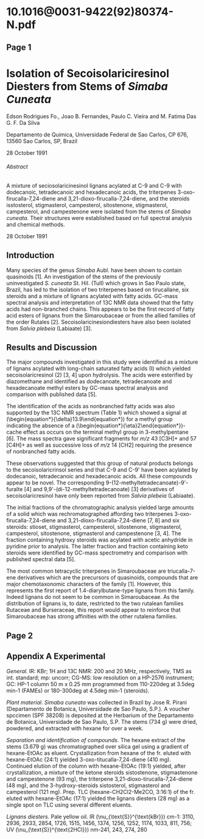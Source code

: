 # 10.1016@0031-9422(92)80374-N.pdf

## Page 1



# Isolation of Secoisolariciresinol Diesters from Stems of _Simaba Cuneata_

Edson Rodrigues Fo., Joao B. Fernandes, Paulo C. Vieira and M. Fatima Das G. F. Da Silva

Departamento de Quimica, Universidade Federal de Sao Carlos, CP 676, 13560 Sao Carlos, SP, Brazil

28 October 1991

###### Abstract

A mixture of seciosolaricinesinol lignans acylated at C-9 and C-9 with dodecanoic, tetradecanoic and hexadecanoic acids, the triterpenes 3-oxo-firucalla-7,24-diene and 3,21-dioxo-firucalla-7,24-diene, and the steroids isstosterol, stigmasterol, campesterol, sitostenone, stigmasterol, campesterol, and campestenone were isolated from the stems of _Simaba cuneata_. Their structures were established based on full spectral analysis and chemical methods.

28 October 1991

## Introduction

Many species of the genus _Simaba_ Aubl. have been shown to contain quasinoids [1]. An investigation of the stems of the previously uninvestigated _S. cuneata_ St. HiI. (Tull) which grows in Sao Paulo state, Brazil, has led to the isolation of two triterpenes based on tirucallane, six steroids and a mixture of lignans acylated with fatty acids. GC-mass spectral analysis and interpretation of 13C NMR data showed that the fatty acids had non-branched chains. This appears to be the first record of fatty acid esters of lignans from the Simaroubaceae or from the allied families of the order Rutales [2]. Secoisolaricinesiondiesters have also been isolated from _Salvia plebeia_ (Labiaate) [3].

## Results and Discussion

The major compounds investigated in this study were identified as a mixture of lignans acylated with long-chain saturated fatty acids (I) which yielded secoisolaricresinol (2) [3, 4] upon hydrolysis. The acids were esterified by diazomethane and identified as dodecanoate, tetradecanoate and hexadecanoate methyl esters by GC-mass spectral analysis and comparison with published data [5].

The identification of the acids as nonbranched fatty acids was also supported by the 13C NMR spectrum (Table 1) which showed a signal at \(\begin{equation*}{\delta}13.9\end{equation*}\) for a methyl group indicating the absence of a \(\begin{equation*}{\eta}2\end{equation*}\)-cache effect as occurs on the terminal methyl group in 3-methylpentane [6]. The mass spectra gave significant fragments for _m/z_ 43 [C3H]+ and 57 [C4H]+ as well as successive loss of _m/z_ 14 [CH2] requiring the presence of nonbranched fatty acids.

These observations suggested that this group of natural products belongs to the secoisolaricrinsol series and that C-9 and C-9' have been acylated by dodecanoic, tetradecanoic and hexadecanoic acids. All these compounds appear to be novel. The corresponding 9-(12-methyltetradecanoate)-9'-furalte [4] and 9,9'-(di-12-methyltetradecanoate) [3] derivatives of secoisolaricresinol have only been reported from _Salvia plebeia_ (Labiaate).

The initial fractions of the chromatographic analysis yielded large amounts of a solid which was rechromatographed affording two triterpenes 3-oxo-firucalla-7,24-diene and 3,21-dioxo-firucalla-7,24-diene [7, 8] and six steroids: stioset, stigmasterol, campesterol, sitostenone, stigmasterol, campesterol, sitostenone, stigmasterol and campestenone [3, 4]. The fraction containing hydroxy steroids was acylated with acetic anhydride in pyridine prior to analysis. The latter fraction and fraction containing keto steroids were identified by GC-mass spectrometry and comparison with published spectral data [5].

The most common tetracyclic triterpenes in Simaroubaceae are triucalla-7-ene derivatives which are the precursors of quasinoids, compounds that are major chemotaxonomic characters of the family [1]. However, this represents the first report of 1.4-diarylbutane-type lignans from this family. Indeed lignans do not seem to be common in Simaroubaceae. As the distribution of lignans is, to date, restricted to the two rutalean families Rutaceae and Burseraceae, this report would appear to reinforce that Simaroubaceae has strong affinities with the other rutalena families.



## Page 2



## Appendix A Experimental

_General._ IR: KBr; 1H and 13C NMR: 200 and 20 MHz, respectively, TMS as int. standard; mp: uncorr; CG-MS: low resolution on a HP-2576 instrument; GC: HP-1 column 50 m x 0.25 mm programmed from 110-220deg at 3.5deg min-1 (FAMEs) or 180-300deg at 4.5deg min-1 (steroids).

_Plant material. Simaba cuneata_ was collected in Brazil by Jose R. Pirani (Departamento de Botanica, Universidade de Sao Paulo, S.P.). A voucher spccimen (SPF 38208) is deposited at the Herbarium of the Departamento de Botanica, Universidade de Sao Paulo, S.P. The stems (734 g) were dried, powdered, and extracted with hexane for over a week.

_Separation and identification of compounds._ The hexane extract of the stems (3.679 g) was chromatographed over silica gel using a gradient of hexane-EtOAc as eluent. Crystallization from hexane of the fr. eluted with hexane-EtOAc (24:1) yielded 3-oxo-titucalla-7,24-diene (410 mg). Continued elution of the column with hexane-EtOAc (19:1) yielded, after crystallization, a mixture of the ketone steroids sistostenone, stigmastenone and campestenone (93 mg), the triterpene 3,21-dioxo-tirucalla-7,24-diene (48 mg), and the 3-hydroxy-steroids sistosterol, stigmasterol and campesterol (121 mg). Prep. TLC (hexane-CH2Cl2-Me2CO, 3:16:1) of the fr. eluted with hexane-EtOAc (17:1) yielded the lignans diesters (28 mg) as a single spot on TLC using several different eluents.

_Lignans diesters._ Pale yellow oil. IR \(\nu_{\text{S}}^{\text{kBr}}\) cm-1: 3110, 2936, 2933, 2854, 1726, 1515, 1456, 1374, 1256, 1252, 1174, 1033, 811, 756; UV \(\nu_{\text{S}}^{\text{2HCl}}\) nm-241, 243, 274, 280

